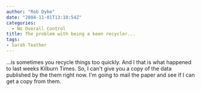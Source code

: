 ```yaml
---
author: "Rob Dyke"
date: "2004-11-01T13:10:54Z"
categories:
  - No Overall Control
title: The problem with being a keen recycler...
tags:
- Sarah Teather
---
```

...is sometimes you recycle things too quickly. And I that is what happened to last weeks Kilburn Times. So, I can't give you a copy of the data published by the them right now. I'm going to mail the paper and see if I can get a copy from them.
